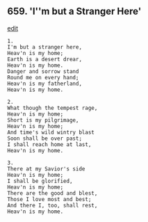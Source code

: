 
## 659.  'I''m but a Stranger Here'
[edit](https://docs.google.com/document/d/13XsOKT9OQcOByxsqq4LF_fwIGLYKGahl/edit?mode=html)



    1.
    I'm but a stranger here,
    Heav'n is my home;
    Earth is a desert drear,
    Heav'n is my home.
    Danger and sorrow stand
    Round me on every hand;
    Heav'n is my fatherland,
    Heav'n is my home.

    2.
    What though the tempest rage,
    Heav'n is my home;
    Short is my pilgrimage,
    Heav'n is my home;
    And time's wild wintry blast
    Soon shall be over past;
    I shall reach home at last,
    Heav'n is my home.

    3.
    There at my Savior's side
    Heav'n is my home;
    I shall be glorified,
    Heav'n is my home;
    There are the good and blest,
    Those I love most and best;
    And there I, too, shall rest,
    Heav'n is my home.
